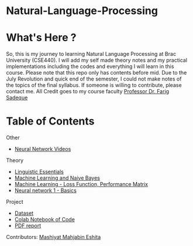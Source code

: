 # Natural-Language-Processing

# What's Here ?

So, this is my journey to learning Natural Language Processing at Brac University (CSE440). I will add my self made theory notes and my practical implementations including the codes and everything I will learn in this course. Please note that this repo only has contents before mid. Due to the July Revolution and quick end of the semester, I could not make notes of the topics of the final syllabus. If someone is willing to contribute, please contact me.
All Credit goes to my course faculty [Professor Dr. Farig Sadeque](https://scholar.google.com/citations?user=ULNaeowAAAAJ&hl=en&oi=ao)


# Table of Contents
Other
- [Neural Network Videos](https://github.com/ishmam-br10/Natural-Language-Processing/blob/main/Theory%20Notes/Neural%20Networks/Neural%20Network%20Youtube%20Videos.txt)


Theory

- [Linguistic Essentials](https://github.com/ishmam-br10/CSE440-Natural-Language-Processing/blob/main/Theory%20Notes/Nlp%20note%201%20--%20Linguistics%20Essentials%20(Ishmam).pdf)
- [Machine Learning and Naive Bayes](https://github.com/ishmam-br10/Natural-Language-Processing/blob/main/Theory%20Notes/NLP%20note%202%20Machine_Learning_and_Naive_Bayes.pdf)
- [Machine Learning - Loss Function, Performance Matrix](https://www.google.com/url?sa=i&url=https%3A%2F%2Fwww.wrwh.com%2Fnot-yet%2F&psig=AOvVaw1JAOunqL_zVBt7Q5vT_wLz&ust=1720084287085000&source=images&cd=vfe&opi=89978449&ved=0CA8QjRxqFwoTCOCVoMXCiocDFQAAAAAdAAAAABAH)
- [Neural network 1 - Basics](https://github.com/ishmam-br10/Natural-Language-Processing/blob/main/Theory%20Notes/Neural%20Networks/Neural%20Network%20-%201.pdf)

Project
- [Dataset](https://github.com/ishmam-br10/Natural-Language-Processing/blob/main/Project%20Team_1/Team_1-1.pdf)
- [Colab Notebook of Code](https://github.com/ishmam-br10/Natural-Language-Processing/blob/main/Project%20Team_1/team1.ipynb)
- [PDF report](https://github.com/ishmam-br10/Natural-Language-Processing/blob/main/Project%20Team_1/train.csv)


Contributors: [Mashiyat Mahjabin Eshita](https://github.com/MashiyatMahjabinEshita)
